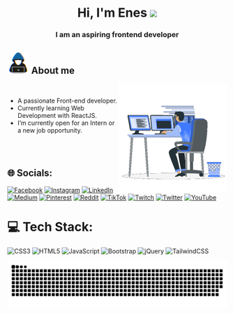 <h1 align="center">Hi, I'm Enes <img src="https://media.giphy.com/media/hvRJCLFzcasrR4ia7z/giphy.gif" width="35"></h1>

<h3 align="center">I am an aspiring frontend developer</h3>

## <picture><img src = "https://github.com/0xAbdulKhalid/0xAbdulKhalid/raw/main/assets/mdImages/about_me.gif" width = 50px></picture> **About me**

<picture> <img align="right" src="https://github.com/0xAbdulKhalid/0xAbdulKhalid/raw/main/assets/mdImages/Right_Side.gif" width = 250px></picture>
<br>

- A passionate Front-end developer.
- Currently learning Web Development with ReactJS.
- I’m currently open for an Intern or a new job opportunity.

<br><br>


## 🌐 Socials:
[![Facebook](https://img.shields.io/badge/Facebook-%231877F2.svg?logo=Facebook&logoColor=white)](https://facebook.com/ahmetdogukankonuk) [![Instagram](https://img.shields.io/badge/Instagram-%23E4405F.svg?logo=Instagram&logoColor=white)](https://instagram.com/ahmetdogukankonuk) [![LinkedIn](https://img.shields.io/badge/LinkedIn-%230077B5.svg?logo=linkedin&logoColor=white)](https://linkedin.com/in/ahmetdogukankonuk) [![Medium](https://img.shields.io/badge/Medium-12100E?logo=medium&logoColor=white)](https://medium.com/@ahmetdogukankonuk) [![Pinterest](https://img.shields.io/badge/Pinterest-%23E60023.svg?logo=Pinterest&logoColor=white)](https://pinterest.com/ahmetdogukankonuk) [![Reddit](https://img.shields.io/badge/Reddit-%23FF4500.svg?logo=Reddit&logoColor=white)](https://reddit.com/user/ahmetdogukankonuk) [![TikTok](https://img.shields.io/badge/TikTok-%23000000.svg?logo=TikTok&logoColor=white)](https://tiktok.com/@ahmetdogukankonuk) [![Twitch](https://img.shields.io/badge/Twitch-%239146FF.svg?logo=Twitch&logoColor=white)](https://twitch.tv/ahmetdogukankonuk) [![Twitter](https://img.shields.io/badge/Twitter-%231DA1F2.svg?logo=Twitter&logoColor=white)](https://twitter.com/ahmetdogukanknk) [![YouTube](https://img.shields.io/badge/YouTube-%23FF0000.svg?logo=YouTube&logoColor=white)](https://www.youtube.com/@ahmetdogukankonuk) 

# 💻 Tech Stack:
![CSS3](https://img.shields.io/badge/css3-%231572B6.svg?style=for-the-badge&logo=css3&logoColor=white) ![HTML5](https://img.shields.io/badge/html5-%23E34F26.svg?style=for-the-badge&logo=html5&logoColor=white) ![JavaScript](https://img.shields.io/badge/javascript-%23323330.svg?style=for-the-badge&logo=javascript&logoColor=%23F7DF1E) ![Bootstrap](https://img.shields.io/badge/bootstrap-%23563D7C.svg?style=for-the-badge&logo=bootstrap&logoColor=white) ![jQuery](https://img.shields.io/badge/jquery-%230769AD.svg?style=for-the-badge&logo=jquery&logoColor=white) ![TailwindCSS](https://img.shields.io/badge/tailwindcss-%2338B2AC.svg?style=for-the-badge&logo=tailwind-css&logoColor=white) 


<p align="center">
  <img  src="https://raw.githubusercontent.com/Elanza-48/Elanza-48/main/resources/img/github-contribution-grid-snake.svg"
    alt="example" />
</p>
